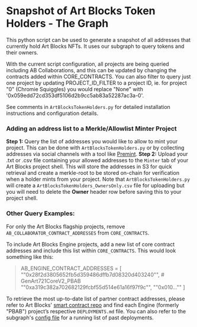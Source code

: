 # Snapshot of Art Blocks Token Holders - The Graph

This python script can be used to generate a snapshot of all addresses that currently hold Art Blocks NFTs. It uses our subgraph to query tokens and their owners.

With the current script configuration, all projects are being queried including AB Collaborations, and this can be updated by changing the contracts added within CORE_CONTRACTS. You can also filter to query just one project by updating PROJECT_ID_FILTER to a project ID, ie. for project "0" (Chromie Squiggles) you would replace "None" with '0x059edd72cd353df5106d2b9cc5ab83a52287ac3a-0'.

See comments in `ArtBlocksTokenHolders.py` for detailed installation instructions and configuration
details.

### Adding an address list to a Merkle/Allowlist Minter Project
**Step 1:** Query the list of addresses you would like to allow to mint your project. This can be done with `ArtBlocksTokenHolders.py` or by collecting addresses via social channels with a tool like [Premint](https://www.premint.xyz/).
**Step 2:** Upload your .txt or .csv file containing your allowed addresses to the `Minter` tab of your Art Blocks project shell. This will store the addresses in S3 for quick retrieval and create a merkle-root to be stored on-chain for verification when a holder mints from your project. Note that `ArtBlocksTokenHolders.py` will create a `ArtBlocksTokenHolders_OwnersOnly.csv` file for uploading but you will need to delete the **Owner** header row before saving this to your project shell.

### Other Query Examples:

For only the Art Blocks flagship projects, remove `AB_COLLABORATOR_CONTRACT_ADDRESSES` from `CORE_CONTRACTS`.

To include Art Blocks Engine projects, add a new list of core contract addresses and include this list within `CORE_CONTRACTS`. This would look something like this:

>AB_ENGINE_CONTRACT_ADDRESSES = [
  "\"0x28f2d3805652fb5d359486dffb7d08320d403240\"", # GenArt721CoreV2_PBAB
  "\"0xa319c382a702682129fcbf55d514e61a16f97f9c\"",
  "\"0x010...""
  ]

To retrieve the most up-to-date list of partner contract addresses, please refer to Art Blocks' [smart contract repo](https://github.com/ArtBlocks/artblocks-contracts/tree/main/contracts/PBAB%2BCollabs) and find each Engine (formerly "PBAB") project’s respective `DEPLOYMENTS.md` file. You can also refer to the subgraph's [config file](https://github.com/ArtBlocks/artblocks-subgraph/blob/main/config/mainnet.json) for a running list of past deployments.
